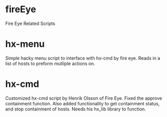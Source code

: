 # fireEye
Fire Eye Related Scripts
 # hx-menu
 Simple hacky menu script to interface with hx-cmd by fire eye. Reads in a list of hosts to preform mutliple actions on.
 
 # hx-cmd
 Customized hx-cmd script by Henrik Olsson of Fire Eye. Fixed the approve containment function. Also added functionality to get containment status, and stop containment of hosts. Needs his hx_lib library to function.

